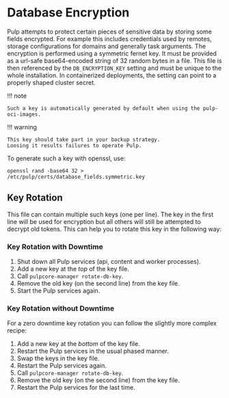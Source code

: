 # Database Encryption

Pulp attempts to protect certain pieces of sensitive data by storing some fields encrypted.
For example this includes credentials used by remotes, storage configurations for domains and generally task arguments.
The encryption is performed using a symmetric fernet key.
It must be provided as a url-safe base64-encoded string of 32 random bytes in a file.
This file is then referenced by the `DB_ENCRYPTION_KEY` setting and must be unique to the whole installation.
In containerized deployments, the setting can point to a properly shaped cluster secret.

!!! note

    Such a key is automatically generated by default when using the pulp-oci-images.

!!! warning

    This key should take part in your backup strategy.
    Loosing it results failures to operate Pulp.

To generate such a key with openssl, use:

```
openssl rand -base64 32 > /etc/pulp/certs/database_fields.symmetric.key
```

## Key Rotation

This file can contain multiple such keys (one per line).
The key in the first line will be used for encryption but all others will still be attempted to decrypt old tokens.
This can help you to rotate this key in the following way:

### Key Rotation with Downtime

1. Shut down all Pulp services (api, content and worker processes).
1. Add a new key at the _top_ of the key file.
1. Call `pulpcore-manager rotate-db-key`.
1. Remove the old key (on the second line) from the key file.
1. Start the Pulp services again.

### Key Rotation without Downtime

For a zero downtime key rotation you can follow the slightly more complex recipe:

1. Add a new key at the _bottom_ of the key file.
1. Restart the Pulp services in the usual phased manner.
1. Swap the keys in the key file.
1. Restart the Pulp services again.
1. Call `pulpcore-manager rotate-db-key`.
1. Remove the old key (on the second line) from the key file.
1. Restart the Pulp services for the last time.
